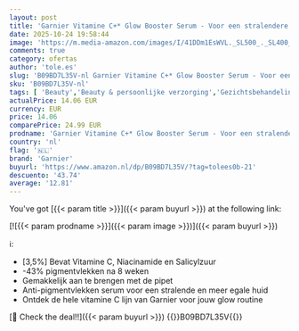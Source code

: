 ```yaml
---
layout: post
title: 'Garnier Vitamine C+* Glow Booster Serum - Voor een stralendere huid - Met Niacinamide  Vitamine C*  Salicylzuur en Melasyl - 30 ml - LICHTE  SNEL ABSORBERENDE textuur zonder plakkerigheid'
date: 2025-10-24 19:58:44
image: 'https://m.media-amazon.com/images/I/41DDm1EsWVL._SL500_._SL400_.jpg'
comments: true
category: ofertas
author: 'tole.es'
slug: 'B09BD7L35V-nl Garnier Vitamine C+* Glow Booster Serum - Voor een...'
sku: 'B09BD7L35V-nl'
tags: [ 'Beauty','Beauty & persoonlijke verzorging','Gezichtsbehandelingen & maskers','Gezichtsserums','Gezichtsverzorgingsproducten','Huidverzorging','garnier','🇳🇱', ]
actualPrice: 14.06 EUR
currency: EUR
price: 14.06
comparePrice: 24.99 EUR
prodname: 'Garnier Vitamine C+* Glow Booster Serum - Voor een stralendere huid - Met Niacinamide  Vitamine C*  Salicylzuur en Melasyl - 30 ml - LICHTE  SNEL ABSORBERENDE textuur zonder plakkerigheid'
country: 'nl'
flag: '🇳🇱'
brand: 'Garnier'
buyurl: 'https://www.amazon.nl/dp/B09BD7L35V/?tag=tolees0b-21'
descuento: '43.74'
average: '12.81'
---
```


You've got [{{< param title >}}]({{< param buyurl >}}) at the following link:

[![{{< param prodname >}}]({{< param image >}})]({{< param buyurl >}})

ℹ️:

- [3,5%] Bevat Vitamine C, Niacinamide en Salicylzuur
- -43% pigmentvlekken na 8 weken
- Gemakkelijk aan te brengen met de pipet
- Anti-pigmentvlekken serum voor een stralende en meer egale huid
- Ontdek de hele vitamine C lijn van Garnier voor jouw glow routine

[🛒 Check the deal!!]({{< param buyurl >}})
{{<world>}}B09BD7L35V{{</world>}}

